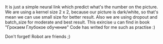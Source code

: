 It is just a simple neural link which predict what's the number on the picture. 
We are using a kernel size 2 x 2, because our picture is dark/white, so that's mean we can use small size for better result.
Also we are using dropout and batch_size for moderate and best result. This exircise u can find in book "Грокаем Глубокое обучение" 
Code has writed for me such as practise :) 

Don't forget! Robot are friends  ;)


